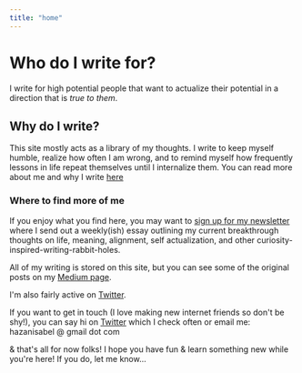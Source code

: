 ```yaml
---
title: "home"
---
```


# Who do I write for?
I write for high potential people that want to actualize their potential in a direction that is _true to them_.

## Why do I write?
This site mostly acts as a library of my thoughts. I write to keep myself humble, realize how often I am wrong, and to remind myself how frequently lessons in life repeat themselves until I internalize them. You can read more about me and why I write [here](https://www.isabelhazan.com/about/) 

### Where to find more of me
If you enjoy what you find here, you may want to [sign up for my newsletter](https://isabelhazan.ck.page/) where I send out a weekly(ish) essay outlining my current breakthrough thoughts on life, meaning, alignment, self actualization, and other curiosity-inspired-writing-rabbit-holes.

All of my writing is stored on this site, but you can see some of the original posts on my [Medium page](https://medium.com/@isabelhazan).

I'm also fairly active on [Twitter](https://twitter.com/isabelhazan).

If you want to get in touch (I love making new internet friends so don't be shy!), you can say hi on [Twitter](https://twitter.com/isabelhazan) which I check often or email me: hazanisabel @ gmail dot com 

& that's all for now folks! I hope you have fun & learn something new while you're here! If you do, let me know...


